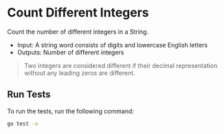 # Count Different Integers

Count the number of different integers in a String.

- Input: A string word consists of digits and lowercase English letters
- Outputs: Number of different integers

> Two integers are considered different if their decimal representation without any leading zeros are different.

## Run Tests

To run the tests, run the following command:

```bash
go test -v
```
